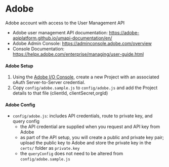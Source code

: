 # Adobe

Adobe account with access to the User Management API

* Adobe user management API documentation: https://adobe-apiplatform.github.io/umapi-documentation/en/
* Adobe Admin Console: https://adminconsole.adobe.com/overview
* Console Documentation: https://helpx.adobe.com/enterprise/managing/user-guide.html

#### Adobe Setup

1. Using the [Adobe I/O Console](https://console.adobe.io/), create a new Project with an associated oAuth Server-to-Server credential.
2. Copy `config/adobe.sample.js` to `config/adobe.js` and add the Project details to that file (clientId, clientSecret,orgId)

#### Adobe Config

* `config/adobe.js`: includes API credentials, route to private key, and query config
  * the API credential are supplied when you request and API key from Adobe
  * as part of the API setup, you will create a public and private key pair; upload the public key to Adobe and store the private key in the `certs/` folder as `private.key`
  * the `queryConfig` does not need to be altered from `config/adobe.sample.js`
